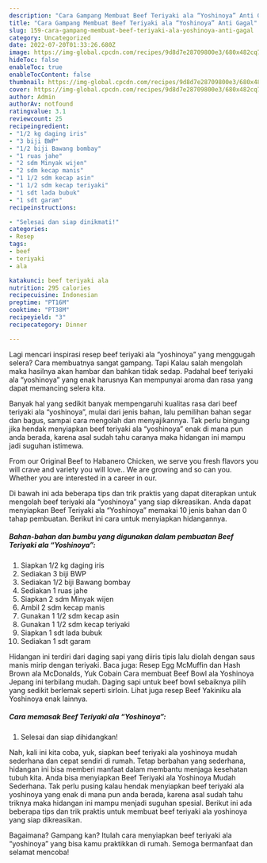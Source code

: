 ```yaml
---
description: "Cara Gampang Membuat Beef Teriyaki ala “Yoshinoya” Anti Gagal"
title: "Cara Gampang Membuat Beef Teriyaki ala “Yoshinoya” Anti Gagal"
slug: 159-cara-gampang-membuat-beef-teriyaki-ala-yoshinoya-anti-gagal
category: Uncategorized
date: 2022-07-20T01:33:26.680Z
image: https://img-global.cpcdn.com/recipes/9d8d7e28709800e3/680x482cq70/beef-teriyaki-ala-yoshinoya-foto-resep-utama.jpg
hideToc: false
enableToc: true
enableTocContent: false
thumbnail: https://img-global.cpcdn.com/recipes/9d8d7e28709800e3/680x482cq70/beef-teriyaki-ala-yoshinoya-foto-resep-utama.jpg
cover: https://img-global.cpcdn.com/recipes/9d8d7e28709800e3/680x482cq70/beef-teriyaki-ala-yoshinoya-foto-resep-utama.jpg
author: Admin
authorAv: notfound
ratingvalue: 3.1
reviewcount: 25
recipeingredient:
- "1/2 kg daging iris"
- "3 biji BWP"
- "1/2 biji Bawang bombay"
- "1 ruas jahe"
- "2 sdm Minyak wijen"
- "2 sdm kecap manis"
- "1 1/2 sdm kecap asin"
- "1 1/2 sdm kecap teriyaki"
- "1 sdt lada bubuk"
- "1 sdt garam"
recipeinstructions:

- "Selesai dan siap dinikmati!"
categories:
- Resep
tags:
- beef
- teriyaki
- ala

katakunci: beef teriyaki ala 
nutrition: 295 calories
recipecuisine: Indonesian
preptime: "PT16M"
cooktime: "PT38M"
recipeyield: "3"
recipecategory: Dinner

---
```



Lagi mencari inspirasi resep beef teriyaki ala “yoshinoya” yang menggugah selera? Cara membuatnya sangat gampang. Tapi Kalau salah mengolah maka hasilnya akan hambar dan bahkan tidak sedap. Padahal beef teriyaki ala “yoshinoya” yang enak harusnya Kan mempunyai aroma dan rasa yang dapat memancing selera kita.


Banyak hal yang sedikit banyak mempengaruhi kualitas rasa dari beef teriyaki ala “yoshinoya”, mulai dari jenis bahan, lalu pemilihan bahan segar dan bagus, sampai cara mengolah dan menyajikannya. Tak perlu bingung jika hendak menyiapkan beef teriyaki ala “yoshinoya” enak di mana pun anda berada, karena asal sudah tahu caranya maka hidangan ini mampu jadi suguhan istimewa.

From our Original Beef to Habanero Chicken, we serve you fresh flavors you will crave and variety you will love.. We are growing and so can you. Whether you are interested in a career in our.


Di bawah ini ada beberapa tips dan trik praktis yang dapat diterapkan untuk mengolah beef teriyaki ala “yoshinoya” yang siap dikreasikan. Anda dapat menyiapkan Beef Teriyaki ala “Yoshinoya” memakai 10 jenis bahan dan 0 tahap pembuatan. Berikut ini cara untuk menyiapkan hidangannya.

<!--inarticleads1-->

##### Bahan-bahan dan bumbu yang digunakan dalam pembuatan Beef Teriyaki ala “Yoshinoya”:

1. Siapkan 1/2 kg daging iris
1. Sediakan 3 biji BWP
1. Sediakan 1/2 biji Bawang bombay
1. Sediakan 1 ruas jahe
1. Siapkan 2 sdm Minyak wijen
1. Ambil 2 sdm kecap manis
1. Gunakan 1 1/2 sdm kecap asin
1. Gunakan 1 1/2 sdm kecap teriyaki
1. Siapkan 1 sdt lada bubuk
1. Sediakan 1 sdt garam


Hidangan ini terdiri dari daging sapi yang diiris tipis lalu diolah dengan saus manis mirip dengan teriyaki. Baca juga: Resep Egg McMuffin dan Hash Brown ala McDonalds, Yuk Cobain Cara membuat Beef Bowl ala Yoshinoya Jepang ini terbilang mudah. Daging sapi untuk beef bowl sebaiknya pilih yang sedikit berlemak seperti sirloin. Lihat juga resep Beef Yakiniku ala Yoshinoya enak lainnya. 

<!--inarticleads2-->

##### Cara memasak Beef Teriyaki ala “Yoshinoya”:


1. Selesai dan siap dihidangkan!

Nah, kali ini kita coba, yuk, siapkan beef teriyaki ala yoshinoya mudah sederhana dan cepat sendiri di rumah. Tetap berbahan yang sederhana, hidangan ini bisa memberi manfaat dalam membantu menjaga kesehatan tubuh kita. Anda bisa menyiapkan Beef Teriyaki ala Yoshinoya Mudah Sederhana. Tak perlu pusing kalau hendak menyiapkan beef teriyaki ala yoshinoya yang enak di mana pun anda berada, karena asal sudah tahu triknya maka hidangan ini mampu menjadi suguhan spesial. Berikut ini ada beberapa tips dan trik praktis untuk membuat beef teriyaki ala yoshinoya yang siap dikreasikan. 

Bagaimana? Gampang kan? Itulah cara menyiapkan beef teriyaki ala “yoshinoya” yang bisa kamu praktikkan di rumah. Semoga bermanfaat dan selamat mencoba!
